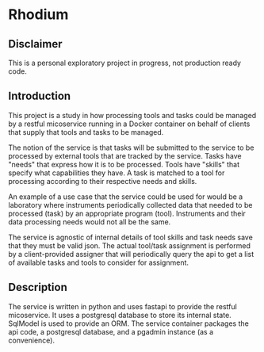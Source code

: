 # Rhodium

## Disclaimer

This is a personal exploratory project in progress, not production ready code.  

## Introduction

This project is a study in how processing tools and tasks could be managed by a restful micoservice running in a Docker container on behalf of clients that supply that tools and tasks to be managed.

The notion of the service is that tasks will be submitted to the service to be processed by external tools that are tracked by the service.  Tasks have "needs" that express how it is to be processed.  Tools have "skills" that specify what capabilities they have.  A task is matched to a tool for processing according to their respective needs and skills.

An example of a use case that the service could be used for would be a laboratory where instruments periodically collected data that needed to be processed (task) by an appropriate program (tool).  Instruments and their data processing needs would not all be the same.

The service is agnostic of internal details of tool skills and task needs save that they must be valid json.  The actual tool/task assignment is performed by a client-provided assigner that will periodically query the api to get a list of available tasks and tools to consider for assignment.

## Description

The service is written in python and uses fastapi to provide the restful micoservice. It uses  a postgresql database to store its internal state.  SqlModel is used to provide an ORM.  The service container packages the api code, a postgresql database, and a pgadmin instance (as a convenience).